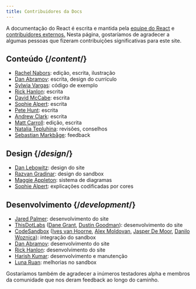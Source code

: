 ```yaml
---
title: Contribuidores da Docs
---
```


<Intro>

A documentação do React é escrita e mantida pela [equipe do React](/community/team) e [contribuidores externos.](https://github.com/reactjs/react.dev/graphs/contributors) Nesta página, gostaríamos de agradecer a algumas pessoas que fizeram contribuições significativas para este site.

</Intro>

## Conteúdo {/*content*/}

* [Rachel Nabors](https://twitter.com/RachelNabors): edição, escrita, ilustração
* [Dan Abramov](https://twitter.com/dan_abramov): escrita, design do currículo
* [Sylwia Vargas](https://twitter.com/SylwiaVargas): código de exemplo
* [Rick Hanlon](https://twitter.com/rickhanlonii): escrita
* [David McCabe](https://twitter.com/mcc_abe): escrita
* [Sophie Alpert](https://twitter.com/sophiebits): escrita
* [Pete Hunt](https://twitter.com/floydophone): escrita
* [Andrew Clark](https://twitter.com/acdlite): escrita
* [Matt Carroll](https://twitter.com/mattcarrollcode): edição, escrita
* [Natalia Tepluhina](https://twitter.com/n_tepluhina): revisões, conselhos
* [Sebastian Markbåge](https://twitter.com/sebmarkbage): feedback

## Design {/*design*/}

* [Dan Lebowitz](https://twitter.com/lebo): design do site
* [Razvan Gradinar](https://dribbble.com/GradinarRazvan): design do sandbox
* [Maggie Appleton](https://maggieappleton.com/): sistema de diagramas
* [Sophie Alpert](https://twitter.com/sophiebits): explicações codificadas por cores

## Desenvolvimento {/*development*/}

* [Jared Palmer](https://twitter.com/jaredpalmer): desenvolvimento do site
* [ThisDotLabs](https://www.thisdot.co/) ([Dane Grant](https://twitter.com/danecando), [Dustin Goodman](https://twitter.com/dustinsgoodman)): desenvolvimento do site
* [CodeSandbox](https://codesandbox.io/) ([Ives van Hoorne](https://twitter.com/CompuIves), [Alex Moldovan](https://twitter.com/alexnmoldovan), [Jasper De Moor](https://twitter.com/JasperDeMoor), [Danilo Woznica](https://twitter.com/danilowoz)): integração do sandbox
* [Dan Abramov](https://twitter.com/dan_abramov): desenvolvimento do site
* [Rick Hanlon](https://twitter.com/rickhanlonii): desenvolvimento do site
* [Harish Kumar](https://www.strek.in/): desenvolvimento e manutenção
* [Luna Ruan](https://twitter.com/lunaruan): melhorias no sandbox

Gostaríamos também de agradecer a inúmeros testadores alpha e membros da comunidade que nos deram feedback ao longo do caminho.